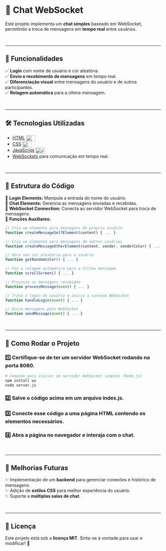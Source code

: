 # 💬 Chat WebSocket

Este projeto implementa um **chat simples** baseado em WebSocket, permitindo a troca de mensagens em **tempo real** entre usuários.

<br>

---

## 📌 Funcionalidades

✅ **Login** com nome de usuário e cor aleatória.  
✅ **Envio e recebimento de mensagens** em tempo real.  
✅ **Diferenciação visual** entre mensagens do usuário e de outros participantes.  
✅ **Rolagem automática** para a última mensagem.  

<br>

---

## 🛠 Tecnologias Utilizadas

- <a href="https://developer.mozilla.org/pt-BR/docs/Web/HTML">HTML</a> <img align="center" alt="HTML" height="20" width="30" src="https://cdn.jsdelivr.net/gh/devicons/devicon/icons/html5/html5-original.svg">  
- <a href="https://developer.mozilla.org/pt-BR/docs/Web/CSS">CSS</a> <img align="center" alt="CSS" height="20" width="30" src="https://cdn.jsdelivr.net/gh/devicons/devicon/icons/css3/css3-original.svg">  
- <a href="https://developer.mozilla.org/pt-BR/docs/Web/JavaScript">JavaScript</a> <img align="center" alt="JavaScript" height="20" width="30" src="https://cdn.jsdelivr.net/gh/devicons/devicon/icons/javascript/javascript-original.svg">  
- <a href="https://developer.mozilla.org/pt-BR/docs/Web/API/WebSockets_API">WebSockets</a> para comunicação em tempo real.  

<br>

---

## 📂 Estrutura do Código

📌 **Login Elements:** Manipula a entrada do nome do usuário.  
📌 **Chat Elements:** Gerencia as mensagens enviadas e recebidas.  
📌 **WebSocket Connection:** Conecta ao servidor WebSocket para troca de mensagens.  
📌 **Funções Auxiliares:**  

```javascript
// Cria um elemento para mensagens do próprio usuário
function createMessageSelfElement(content) { ... }

// Cria um elemento para mensagens de outros usuários
function createMessageOtherElement(content, sender, senderColor) { ... }

// Gera uma cor aleatória para o usuário
function getRandomColor() { ... }

// Faz a rolagem automática para a última mensagem
function scrollScreen() { ... }

// Processa as mensagens recebidas
function processMessage(event) { ... }

// Trata o login do usuário e inicia a conexão WebSocket
function handleLogin(event) { ... }

// Envia mensagens pelo WebSocket
function sendMessage(event) { ... }
```

<br>

---

## 🚀 Como Rodar o Projeto

### 1️⃣ Certifique-se de ter um **servidor WebSocket** rodando na porta **8080**.

```bash
# Comando para iniciar um servidor WebSocket simples (Node.js)
npm install ws
node server.js
```

### 2️⃣ Salve o código acima em um arquivo **index.js**.

### 3️⃣ Conecte esse código a uma página **HTML** contendo os elementos necessários.

### 4️⃣ Abra a página no navegador e interaja com o chat.

<br>

---

## 🔗 Melhorias Futuras

✨ Implementação de um **backend** para gerenciar conexões e histórico de mensagens.  
✨ Adição de **estilos CSS** para melhor experiência do usuário.  
✨ Suporte a **múltiplas salas de chat**.  

<br>

---

## 📜 Licença

Este projeto está sob a **licença MIT**. Sinta-se à vontade para usar e modificar! 🚀

